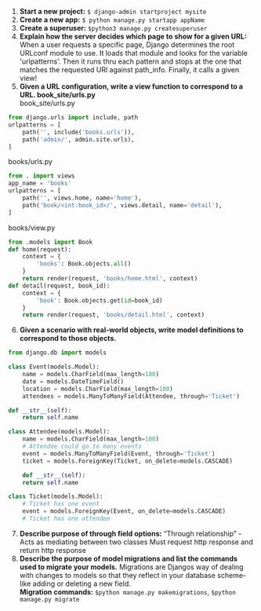 1. **Start a new project:** `$ django-admin startproject mysite`
2. **Create a new app:** `$ python manage.py startapp appName`
3. **Create a superuser:** `$python3 manage.py createsuperuser`
4. **Explain how the server decides which page to show for a given URL:** When a user requests a specific page, Django determines the root URLconf module to use. It loads that module and looks for the variable 'urlpatterns'. Then it runs thru each pattern and stops at the one that matches the requested URl against path_info. Finally, it calls a given view! 
5. **Given a URL configuration, write a view function to correspond to a URL. book_site/urls.py** <br>
book_site/urls.py
```python
from django.urls import include, path
urlpatterns = [
    path('', include('books.urls')),
    path('admin/', admin.site.urls),
]
```
books/urls.py
```python
from . import views
app_name = 'books'
urlpatterns = [
    path('', views.home, name='home'),
    path('book/<int:book_id>/', views.detail, name='detail'),
]
```
books/view.py
```python
from .models import Book
def home(request):
    context = {
        'books': Book.objects.all()
    }
    return render(request, 'books/home.html', context)
def detail(request, book_id):
    context = {
        'book': Book.objects.get(id=book_id)
    }
    return render(request, 'books/detail.html', context)
```
6. **Given a scenario with real-world objects, write model definitions to correspond to those objects.**<br>
```python
from django.db import models

class Event(models.Model):
    name = models.CharField(max_length=100)
    date = models.DateTimeField()
    location = models.CharField(max_length=100)
    attendees = models.ManyToManyField(Attendee, through='Ticket')

def __str__(self):
    return self.name

class Attendee(models.Model):
    name = models.CharField(max_length=100)
    # Attendee could go to many events
    event = models.ManyToManyField(Event, through='Ticket')
    ticket = models.ForeignKey(Ticket, on_delete=models.CASCADE)

    def __str__(self):
    return self.name

class Ticket(models.Model):
    # Ticket has one event
    event = models.ForeignKey(Event, on_delete=models.CASCADE)
    # Ticket has one attendee
```
7. **Describe purpose of through field options:** “Through relationship” - Acts as mediating between two classes
Must request http response and return http response 
8. **Describe the purpose of model migrations and list the commands used to migrate your models.** Migrations are Djangos way of dealing with changes to models so that they reflect in your database scheme- like adding or deleting a new field. <br>
**Migration commands:** `$python manage.py makemigrations`, `$python manage.py migrate`



